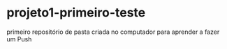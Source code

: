 # projeto1-primeiro-teste
primeiro repositório de pasta criada no computador para aprender a fazer um Push
